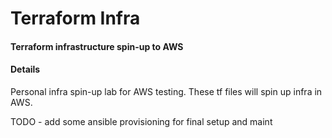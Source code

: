 # Terraform Infra

#### Terraform infrastructure spin-up to AWS

#### Details
Personal infra spin-up lab for AWS testing.  These tf files will spin up infra in AWS.

TODO - add some ansible provisioning for final setup and maint

